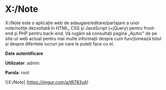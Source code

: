 # X:/Note

X:/Note este o aplicație web de adaugare/editare/partajare a unor note/notițe dezvoltată în HTML, CSS și JavaScript (+jQuery) pentru front-end și PHP pentru back-end. Vă rugăm să consultați pagina „Ajutor” de pe site-ul web actual pentru mai multe informații despre cum funcționează totul și despre diferitele lucruri pe care le puteți face cu el.

**Date autentificare**

**Utilizator**: admin

**Parola**: root

![X:/Note] (https://imgur.com/a/tR783yA)
